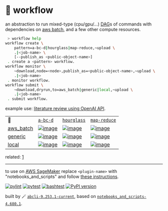 # 📜 workflow

an abstraction to run mixed-type (cpu/gpu/...) [DAG](https://networkx.org/documentation/stable/reference/classes/digraph.html)s of commands with dependencies on [aws batch](https://aws.amazon.com/batch/), and a few other compute resources.

```bash
 > workflow help
workflow create \
	pattern=a-bc-d|hourglass|map-reduce,~upload \
	.|<job-name> \
	[--publish_as <public-object-name>]
 . create a <pattern> workflow.
workflow monitor \
	~download,node=<node>,publish_as=<public-object-name>,~upload \
	.|<job-name>
 . monitor workflow.
workflow submit \
	~download,dryrun,to=aws_batch|generic|local,~upload \
	.|<job-name>
 . submit workflow.
```

example use: [literature review using OpenAI API](https://github.com/kamangir/openai-commands/tree/main/openai_commands/literature_review).

|   |   |   |   |
| --- | --- | --- | --- |
| 📜 | [`a-bc-d`](./patterns/a-bc-d.dot) | [`hourglass`](./patterns/hourglass.dot) | [`map-reduce`](./patterns/map-reduce.dot) |
| [aws_batch](./runners/aws_batch.py) | [![image](https://kamangir-public.s3.ca-central-1.amazonaws.com/aws_batch-a-bc-d/workflow.gif?raw=true&random=Rlks9vy4U3oPCFCm)](https://kamangir-public.s3.ca-central-1.amazonaws.com/aws_batch-a-bc-d/workflow.gif?raw=true&random=Rlks9vy4U3oPCFCm) | [![image](https://kamangir-public.s3.ca-central-1.amazonaws.com/aws_batch-hourglass/workflow.gif?raw=true&random=qaYkcRvSlKkunvny)](https://kamangir-public.s3.ca-central-1.amazonaws.com/aws_batch-hourglass/workflow.gif?raw=true&random=qaYkcRvSlKkunvny) | [![image](https://kamangir-public.s3.ca-central-1.amazonaws.com/aws_batch-map-reduce/workflow.gif?raw=true&random=LXNcmrvGvwPhDTQj)](https://kamangir-public.s3.ca-central-1.amazonaws.com/aws_batch-map-reduce/workflow.gif?raw=true&random=LXNcmrvGvwPhDTQj) |
| [generic](./runners/generic.py) | [![image](https://kamangir-public.s3.ca-central-1.amazonaws.com/generic-a-bc-d/workflow.gif?raw=true&random=pd7WVA8agiXyAaYz)](https://kamangir-public.s3.ca-central-1.amazonaws.com/generic-a-bc-d/workflow.gif?raw=true&random=pd7WVA8agiXyAaYz) | [![image](https://kamangir-public.s3.ca-central-1.amazonaws.com/generic-hourglass/workflow.gif?raw=true&random=GwC6JkJcBi94tlRO)](https://kamangir-public.s3.ca-central-1.amazonaws.com/generic-hourglass/workflow.gif?raw=true&random=GwC6JkJcBi94tlRO) | [![image](https://kamangir-public.s3.ca-central-1.amazonaws.com/generic-map-reduce/workflow.gif?raw=true&random=SEXaOQ8b13n0Jyf6)](https://kamangir-public.s3.ca-central-1.amazonaws.com/generic-map-reduce/workflow.gif?raw=true&random=SEXaOQ8b13n0Jyf6) |
| [local](./runners/local.py) | [![image](https://kamangir-public.s3.ca-central-1.amazonaws.com/local-a-bc-d/workflow.gif?raw=true&random=CWRtyBe8VkJxddrs)](https://kamangir-public.s3.ca-central-1.amazonaws.com/local-a-bc-d/workflow.gif?raw=true&random=CWRtyBe8VkJxddrs) | [![image](https://kamangir-public.s3.ca-central-1.amazonaws.com/local-hourglass/workflow.gif?raw=true&random=yQ1E2IcNk9RvORZB)](https://kamangir-public.s3.ca-central-1.amazonaws.com/local-hourglass/workflow.gif?raw=true&random=yQ1E2IcNk9RvORZB) | [![image](https://kamangir-public.s3.ca-central-1.amazonaws.com/local-map-reduce/workflow.gif?raw=true&random=qU5mf4YHSya69LPj)](https://kamangir-public.s3.ca-central-1.amazonaws.com/local-map-reduce/workflow.gif?raw=true&random=qU5mf4YHSya69LPj) |

related: [1](https://arash-kamangir.medium.com/%EF%B8%8F-openai-experiments-54-e49117dc69ef)

---

to use on [AWS SageMaker](https://aws.amazon.com/sagemaker/) replace `<plugin-name>` with "notebooks_and_scripts" and follow [these instructions](https://github.com/kamangir/notebooks-and-scripts/blob/main/SageMaker.md).

[![pylint](https://github.com/kamangir/notebooks-and-scripts/actions/workflows/pylint.yml/badge.svg)](https://github.com/kamangir/notebooks-and-scripts/actions/workflows/pylint.yml) [![pytest](https://github.com/kamangir/notebooks-and-scripts/actions/workflows/pytest.yml/badge.svg)](https://github.com/kamangir/notebooks-and-scripts/actions/workflows/pytest.yml) [![bashtest](https://github.com/kamangir/notebooks-and-scripts/actions/workflows/bashtest.yml/badge.svg)](https://github.com/kamangir/notebooks-and-scripts/actions/workflows/bashtest.yml) [![PyPI version](https://img.shields.io/pypi/v/notebooks-and-scripts.svg)](https://pypi.org/project/notebooks-and-scripts/)

built by 🪄 [`abcli-9.253.1-current`](https://github.com/kamangir/awesome-bash-cli), based on [`notebooks_and_scripts-4.680.1`](https://github.com/kamangir/notebooks-and-scripts).
